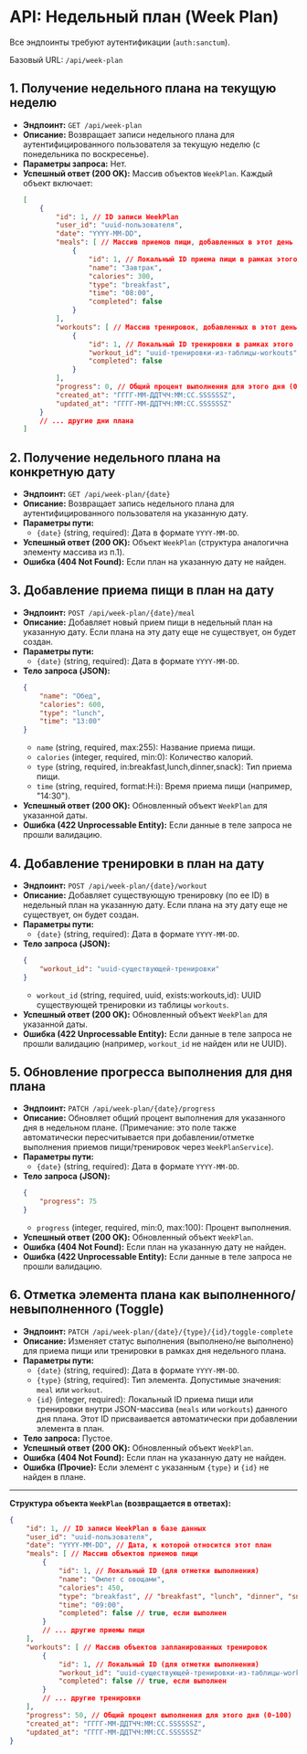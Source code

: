 # API: Недельный план (Week Plan)

Все эндпоинты требуют аутентификации (`auth:sanctum`).

Базовый URL: `/api/week-plan`

## 1. Получение недельного плана на текущую неделю

-   **Эндпоинт:** `GET /api/week-plan`
-   **Описание:** Возвращает записи недельного плана для аутентифицированного пользователя за текущую неделю (с понедельника по воскресенье).
-   **Параметры запроса:** Нет.
-   **Успешный ответ (200 OK):**
    Массив объектов `WeekPlan`. Каждый объект включает:
    ```json
    [
        {
            "id": 1, // ID записи WeekPlan
            "user_id": "uuid-пользователя",
            "date": "YYYY-MM-DD",
            "meals": [ // Массив приемов пищи, добавленных в этот день плана
                {
                    "id": 1, // Локальный ID приема пищи в рамках этого дня плана
                    "name": "Завтрак",
                    "calories": 300,
                    "type": "breakfast",
                    "time": "08:00",
                    "completed": false
                }
            ],
            "workouts": [ // Массив тренировок, добавленных в этот день плана
                {
                    "id": 1, // Локальный ID тренировки в рамках этого дня плана
                    "workout_id": "uuid-тренировки-из-таблицы-workouts",
                    "completed": false
                }
            ],
            "progress": 0, // Общий процент выполнения для этого дня (0-100)
            "created_at": "ГГГГ-ММ-ДДTЧЧ:ММ:СС.SSSSSSZ",
            "updated_at": "ГГГГ-ММ-ДДTЧЧ:ММ:СС.SSSSSSZ"
        }
        // ... другие дни плана
    ]
    ```

## 2. Получение недельного плана на конкретную дату

-   **Эндпоинт:** `GET /api/week-plan/{date}`
-   **Описание:** Возвращает запись недельного плана для аутентифицированного пользователя на указанную дату.
-   **Параметры пути:**
    -   `{date}` (string, required): Дата в формате `YYYY-MM-DD`.
-   **Успешный ответ (200 OK):**
    Объект `WeekPlan` (структура аналогична элементу массива из п.1).
-   **Ошибка (404 Not Found):** Если план на указанную дату не найден.

## 3. Добавление приема пищи в план на дату

-   **Эндпоинт:** `POST /api/week-plan/{date}/meal`
-   **Описание:** Добавляет новый прием пищи в недельный план на указанную дату. Если плана на эту дату еще не существует, он будет создан.
-   **Параметры пути:**
    -   `{date}` (string, required): Дата в формате `YYYY-MM-DD`.
-   **Тело запроса (JSON):**
    ```json
    {
        "name": "Обед",
        "calories": 600,
        "type": "lunch",
        "time": "13:00"
    }
    ```
    -   `name` (string, required, max:255): Название приема пищи.
    -   `calories` (integer, required, min:0): Количество калорий.
    -   `type` (string, required, in:breakfast,lunch,dinner,snack): Тип приема пищи.
    -   `time` (string, required, format:H:i): Время приема пищи (например, "14:30").
-   **Успешный ответ (200 OK):**
    Обновленный объект `WeekPlan` для указанной даты.
-   **Ошибка (422 Unprocessable Entity):** Если данные в теле запроса не прошли валидацию.

## 4. Добавление тренировки в план на дату

-   **Эндпоинт:** `POST /api/week-plan/{date}/workout`
-   **Описание:** Добавляет существующую тренировку (по ее ID) в недельный план на указанную дату. Если плана на эту дату еще не существует, он будет создан.
-   **Параметры пути:**
    -   `{date}` (string, required): Дата в формате `YYYY-MM-DD`.
-   **Тело запроса (JSON):**
    ```json
    {
        "workout_id": "uuid-существующей-тренировки"
    }
    ```
    -   `workout_id` (string, required, uuid, exists:workouts,id): UUID существующей тренировки из таблицы `workouts`.
-   **Успешный ответ (200 OK):**
    Обновленный объект `WeekPlan` для указанной даты.
-   **Ошибка (422 Unprocessable Entity):** Если данные в теле запроса не прошли валидацию (например, `workout_id` не найден или не UUID).

## 5. Обновление прогресса выполнения для дня плана

-   **Эндпоинт:** `PATCH /api/week-plan/{date}/progress`
-   **Описание:** Обновляет общий процент выполнения для указанного дня в недельном плане. (Примечание: это поле также автоматически пересчитывается при добавлении/отметке выполнения приемов пищи/тренировок через `WeekPlanService`).
-   **Параметры пути:**
    -   `{date}` (string, required): Дата в формате `YYYY-MM-DD`.
-   **Тело запроса (JSON):**
    ```json
    {
        "progress": 75
    }
    ```
    -   `progress` (integer, required, min:0, max:100): Процент выполнения.
-   **Успешный ответ (200 OK):**
    Обновленный объект `WeekPlan`.
-   **Ошибка (404 Not Found):** Если план на указанную дату не найден.
-   **Ошибка (422 Unprocessable Entity):** Если данные в теле запроса не прошли валидацию.

## 6. Отметка элемента плана как выполненного/невыполненного (Toggle)

-   **Эндпоинт:** `PATCH /api/week-plan/{date}/{type}/{id}/toggle-complete`
-   **Описание:** Изменяет статус выполнения (выполнено/не выполнено) для приема пищи или тренировки в рамках дня недельного плана.
-   **Параметры пути:**
    -   `{date}` (string, required): Дата в формате `YYYY-MM-DD`.
    -   `{type}` (string, required): Тип элемента. Допустимые значения: `meal` или `workout`.
    -   `{id}` (integer, required): Локальный ID приема пищи или тренировки внутри JSON-массива (`meals` или `workouts`) данного дня плана. Этот ID присваивается автоматически при добавлении элемента в план.
-   **Тело запроса:** Пустое.
-   **Успешный ответ (200 OK):**
    Обновленный объект `WeekPlan`.
-   **Ошибка (404 Not Found):** Если план на указанную дату не найден.
-   **Ошибка (Прочие):** Если элемент с указанным `{type}` и `{id}` не найден в плане.

---

**Структура объекта `WeekPlan` (возвращается в ответах):**

```json
{
    "id": 1, // ID записи WeekPlan в базе данных
    "user_id": "uuid-пользователя",
    "date": "YYYY-MM-DD", // Дата, к которой относится этот план
    "meals": [ // Массив объектов приемов пищи
        {
            "id": 1, // Локальный ID (для отметки выполнения)
            "name": "Омлет с овощами",
            "calories": 450,
            "type": "breakfast", // "breakfast", "lunch", "dinner", "snack"
            "time": "09:00",
            "completed": false // true, если выполнен
        }
        // ... другие приемы пищи
    ],
    "workouts": [ // Массив объектов запланированных тренировок
        {
            "id": 1, // Локальный ID (для отметки выполнения)
            "workout_id": "uuid-существующей-тренировки-из-таблицы-workouts",
            "completed": false // true, если выполнен
        }
        // ... другие тренировки
    ],
    "progress": 50, // Общий процент выполнения для этого дня (0-100)
    "created_at": "ГГГГ-ММ-ДДTЧЧ:ММ:СС.SSSSSSZ",
    "updated_at": "ГГГГ-ММ-ДДTЧЧ:ММ:СС.SSSSSSZ"
}
``` 